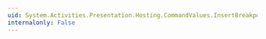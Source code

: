 ```yaml
---
uid: System.Activities.Presentation.Hosting.CommandValues.InsertBreakpoint
internalonly: False
---
```

